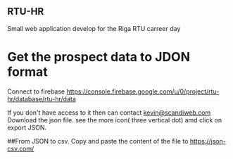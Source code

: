 
## RTU-HR

Small web application develop for the Riga RTU carreer day

# Get the prospect data to JDON format
Connect to firebase 
https://console.firebase.google.com/u/0/project/rtu-hr/database/rtu-hr/data

If you don't have access to it then can contact kevin@scandiweb.com
Download the json file. see the more icon( three vertical dot) amd click on export JSON.

##From JSON to csv. 
Copy and paste the content of the file to 
https://json-csv.com/
